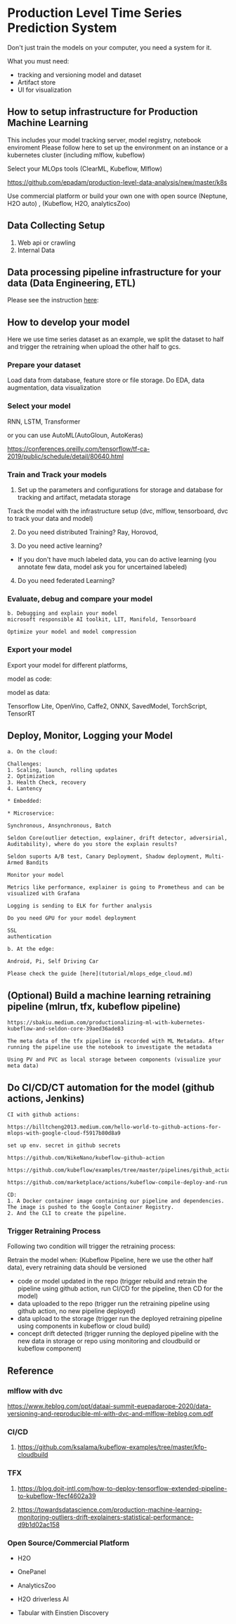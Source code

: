 # Production Level Time Series Prediction System

Don't just train the models on your computer, you need a system for it.

What you must need:
* tracking and versioning model and dataset
* Artifact store
* UI for visualization

## How to setup infrastructure for Production Machine Learning

This includes your model tracking server, model registry, notebook enviroment
Please follow here to set up the environment on an instance or a kubernetes cluster (including mlflow, kubeflow)

Select your MLOps tools (ClearML, Kubeflow, Mlflow)

https://github.com/epadam/production-level-data-analysis/new/master/k8s

Use commercial platform or build your own one with open source
(Neptune, H2O auto) ,  (Kubeflow, H2O, analyticsZoo)
 
## Data Collecting Setup

1. Web api or crawling
2. Internal Data

## Data processing pipeline infrastructure for your data (Data Engineering, ETL)

Please see the instruction [here](https://github.com/epadam/production-level-machine-learning/tree/master/Data_Engineering):

## How to develop your model

Here we use time series dataset as an example, we split the dataset to half and trigger the retraining when upload the other half to gcs. 

### Prepare your dataset

Load data from database, feature store or file storage. Do EDA, data augmentation, data visualization

### Select your model

RNN, LSTM, Transformer

or you can use AutoML(AutoGloun, AutoKeras)

https://conferences.oreilly.com/tensorflow/tf-ca-2019/public/schedule/detail/80640.html

### Train and Track your models

1. Set up the parameters and configurations for storage and database for tracking and artifact, metadata storage

Track the model with the infrastructure setup (dvc, mlflow, tensorboard, dvc to track your data and model)

2. Do you need distributed Training? Ray, Horovod, 

3. Do you need active learning?

* If you don't have much labeled data, you can do active learning (you annotate few data, model ask you for uncertained labeled)

4. Do you need federated Learning?

### Evaluate, debug and compare your model
    
    b. Debugging and explain your model
    microsoft responsible AI toolkit, LIT, Manifold, Tensorboard
    
    Optimize your model and model compression

### Export your model

Export your model for different platforms, 

model as code:

model as data:

Tensorflow Lite, OpenVino, Caffe2, ONNX, SavedModel, TorchScript, TensorRT

## Deploy, Monitor, Logging your Model
    
    
    a. On the cloud:
    
    Challenges:
    1. Scaling, launch, rolling updates
    2. Optimization
    3. Health Check, recovery
    4. Lantency
    
    * Embedded:
    
    * Microservice:
    
    Synchronous, Ansynchronous, Batch
    
    Seldon Core(outlier detection, explainer, drift detector, adversirial, Auditability), where do you store the explain results?
    
    Seldon suports A/B test, Canary Deployment, Shadow deployment, Multi-Armed Bandits
    
    Monitor your model
    
    Metrics like performance, explainer is going to Prometheus and can be visualized with Grafana
    
    Logging is sending to ELK for further analysis
    
    Do you need GPU for your model deployment
    
    SSL
    authentication
    
    b. At the edge:
    
    Android, Pi, Self Driving Car
    
    Please check the guide [here](tutorial/mlops_edge_cloud.md)

## (Optional) Build a machine learning retraining pipeline (mlrun, tfx, kubeflow pipeline)
    
    https://sbakiu.medium.com/productionalizing-ml-with-kubernetes-kubeflow-and-seldon-core-39aed36ade83
    
    The meta data of the tfx pipeline is recorded with ML Metadata. After running the pipeline use the notebook to investigate the metadata
    
    Using PV and PVC as local storage between components (visualize your meta data)

## Do CI/CD/CT automation for the model (github actions, Jenkins)

    CI with github actions:

    https://billtcheng2013.medium.com/hello-world-to-github-actions-for-mlops-with-google-cloud-f5917b80d8a9

    set up env. secret in github secrets

    https://github.com/NikeNano/kubeflow-github-action

    https://github.com/kubeflow/examples/tree/master/pipelines/github_action

    https://github.com/marketplace/actions/kubeflow-compile-deploy-and-run
    
    CD:
    1. A Docker container image containing our pipeline and dependencies. The image is pushed to the Google Container Registry.
    2. And the CLI to create the pipeline.

### Trigger Retraining Process

Following two condition will trigger the retraining process:

Retrain the model when: (Kubeflow Pipeline, here we use the other half data), every retraining data should be versioned
 * code or model updated in the repo (trigger rebuild and retrain the pipeline using github action, run CI/CD for the pipeline, then CD for the model)
 * data uploaded to the repo (trigger run the retraining pipeline using github action, no new pipeline deployed)
 * data upload to the storage (trigger run the deployed retraining pipeline using components in kubeflow or cloud build)
 * concept drift detected (trigger running the deployed pipeline with the new data in storage or repo using monitoring and cloudbuild or kubeflow component)


## Reference

### mlflow with dvc

https://www.iteblog.com/ppt/dataai-summit-euepadarope-2020/data-versioning-and-reproducible-ml-with-dvc-and-mlflow-iteblog.com.pdf

### CI/CD

1. https://github.com/ksalama/kubeflow-examples/tree/master/kfp-cloudbuild

### TFX

1. https://blog.doit-intl.com/how-to-deploy-tensorflow-extended-pipeline-to-kubeflow-1fecf4602a39

2. https://towardsdatascience.com/production-machine-learning-monitoring-outliers-drift-explainers-statistical-performance-d9b1d02ac158

### Open Source/Commercial Platform

* H2O
* OnePanel
* AnalyticsZoo

* H2O driverless AI
* Tabular with Einstien Discovery










